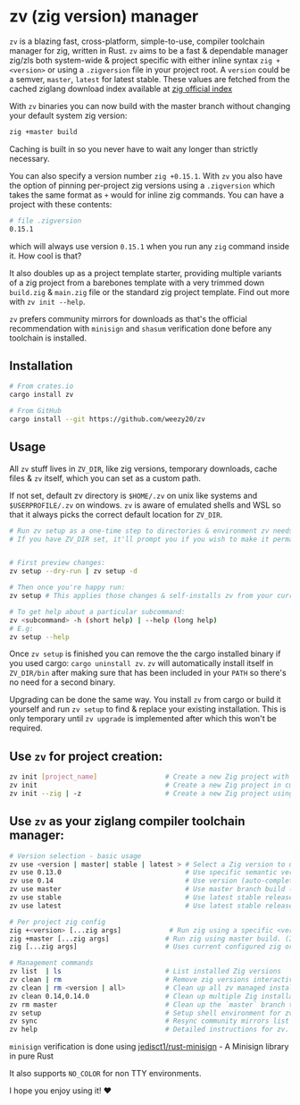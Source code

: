 # zv (zig version) manager

`zv` is a blazing fast, cross-platform, simple-to-use, compiler toolchain manager for zig, written in Rust. `zv` aims to be a fast & dependable manager zig/zls both system-wide & project specific with either inline syntax `zig +<version>` or using a `.zigversion` file in your project root. A `version` could be a semver, `master`, `latest` for latest stable. These values are fetched from the cached ziglang download index available at <a href="https://ziglang.org/download/index.json">zig official index</a>

With `zv` binaries you can now build with the master branch without changing your default system zig version: 
```sh
zig +master build
```
Caching is built in so you never have to wait any longer than strictly necessary. 

You can also specify a version number `zig +0.15.1`. With `zv` you also have the option of pinning per-project zig versions using a `.zigversion` which takes the same format as `+` would for inline zig commands. You can have a project with these contents:

```sh
# file .zigversion
0.15.1
```
which will always use version `0.15.1` when you run any `zig` command inside it. How cool is that? 

It also doubles up as a project template starter, providing multiple variants of a zig project from a barebones template with a very trimmed down `build.zig` & `main.zig` file or the standard zig project template. Find out more with `zv init --help`.

`zv` prefers community mirrors for downloads as that's the official recommendation with `minisign` and `shasum` verification done before any toolchain is installed.

## Installation

```sh
# From crates.io
cargo install zv
```

```sh
# From GitHub
cargo install --git https://github.com/weezy20/zv
```

## Usage

All `zv` stuff lives in `ZV_DIR`, like zig versions, temporary downloads, cache files & `zv` itself, which you can set as a custom path.

If not set, default zv directory is `$HOME/.zv` on unix like systems and `$USERPROFILE/.zv` on windows. `zv` is aware of emulated shells and WSL so that it always picks the correct default location for `ZV_DIR`.

```sh
# Run zv setup as a one-time step to directories & environment zv needs
# If you have ZV_DIR set, it'll prompt you if you wish to make it permanent.


# First preview changes:
zv setup --dry-run | zv setup -d

# Then once you're happy run:
zv setup # This applies those changes & self-installs zv from your current working directory to <ZV_DIR>/bin

# To get help about a particular subcommand:
zv <subcommand> -h (short help) | --help (long help)
# E.g:
zv setup --help
```

Once `zv setup` is finished you can remove the the cargo installed binary if you used cargo: `cargo uninstall zv`.
`zv` will automatically install itself in `ZV_DIR/bin` after making sure that has been included in your `PATH` so there's no need for a second binary.

Upgrading can be done the same way. You install `zv` from cargo or build it yourself and run `zv setup` to find & replace your existing installation. This is only temporary until `zv upgrade` is implemented after which this won't be required.

## Use `zv` for project creation:

```sh
zv init [project_name]                 # Create a new Zig project with a name
zv init                                # Create a new Zig project in current working directory
zv init --zig | -z                     # Create a new Zig project using the standard template provided by `zig init`
```

## Use `zv` as your ziglang compiler toolchain manager:

```sh
# Version selection - basic usage
zv use <version | master| stable | latest > # Select a Zig version to use. Can be a semver, master (branch)
zv use 0.13.0                               # Use specific semantic version
zv use 0.14                                 # Use version (auto-completes to 0.14.0)
zv use master                               # Use master branch build (queries network to find the latest master build)
zv use stable                               # Use latest stable release (refers to cached index)
zv use latest                               # Use latest stable release (queries network to fetch the latest stable)

# Per project zig config
zig +<version> [...zig args]            # Run zig using a specific <version> (fetches and downloads version if not present locally)    
zig +master [...zig args]              # Run zig using master build. (If already cached - no download but a network request is made to verify version)
zig [...zig args]                      # Uses current configured zig or prefers version from `.zigversion` file in the repository adjacent to `build.zig`.                           

# Management commands
zv list  | ls                          # List installed Zig versions
zv clean | rm                          # Remove zig versions interactively.
zv clean | rm <version | all>          # Clean up all zv managed installations using `all` or just a single one (eg. zv clean 0.14).
zv clean 0.14,0.14.0                   # Clean up multiple Zig installations using a comma separated list.
zv rm master                           # Clean up the `master` branch toolchain.
zv setup                               # Setup shell environment for zv & display instructions for including `$HOME/.zv/bin` or `<ZV_DIR>/bin` to $PATH
zv sync                                # Resync community mirrors list from [ziglang.org/download/community-mirrors.txt]; Also force resync of index to fetch latest nightly builds.
zv help                                # Detailed instructions for zv. Use `--help` for long help or `-h` for short help with a subcommand.
```

`minisign` verification is done using [jedisct1/rust-minisign](https://github.com/jedisct1/rust-minisign) - A Minisign library in pure Rust

It also supports `NO_COLOR` for non TTY environments.

I hope you enjoy using it! ♥

